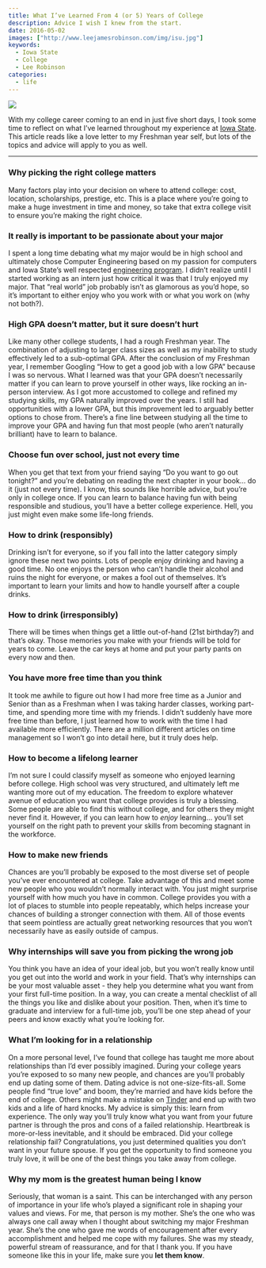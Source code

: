 ```yaml
---
title: What I’ve Learned From 4 (or 5) Years of College
description: Advice I wish I knew from the start.
date: 2016-05-02
images: ["http://www.leejamesrobinson.com/img/isu.jpg"]
keywords:
  - Iowa State
  - College
  - Lee Robinson
categories:
  - life
---
```


![](/img/isu.jpg)

With my college career coming to an end in just five short days, I took some time to reflect on what I’ve learned throughout my experience at [Iowa State](https://www.iastate.edu). This article reads like a love letter to my Freshman year self, but lots of the topics and advice will apply to you as well.

---
### Why picking the right college matters
Many factors play into your decision on where to attend college: cost, location, scholarships, prestige, etc. This is a place where you’re going to make a huge investment in time and money, so take that extra college visit to ensure you’re making the right choice.

### It really is important to be passionate about your major
I spent a long time debating what my major would be in high school and ultimately chose Computer Engineering based on my passion for computers and Iowa State’s well respected [engineering program](https://catalog.iastate.edu/collegeofengineering/computerengineering/). I didn’t realize until I started working as an intern just how critical it was that I truly enjoyed my major. That “real world” job probably isn’t as glamorous as you’d hope, so it’s important to either enjoy who you work with or what you work on (why not both?).

### High GPA doesn’t matter, but it sure doesn’t hurt
Like many other college students, I had a rough Freshman year. The combination of adjusting to larger class sizes as well as my inability to study effectively led to a sub-optimal GPA. After the conclusion of my Freshman year, I remember Googling “How to get a good job with a low GPA” because I was so nervous. What I learned was that your GPA doesn’t necessarily matter if you can learn to prove yourself in other ways, like rocking an in-person interview. As I got more accustomed to college and refined my studying skills, my GPA naturally improved over the years. I still had opportunities with a lower GPA, but this improvement led to arguably better options to chose from. There’s a fine line between studying all the time to improve your GPA and having fun that most people (who aren’t naturally brilliant) have to learn to balance.

### Choose fun over school, just not every time
When you get that text from your friend saying “Do you want to go out tonight?” and you’re debating on reading the next chapter in your book… do it (just not every time). I know, this sounds like horrible advice, but you’re only in college once. If you can learn to balance having fun with being responsible and studious, you’ll have a better college experience. Hell, you just might even make some life-long friends.

### How to drink (responsibly)
Drinking isn’t for everyone, so if you fall into the latter category simply ignore these next two points. Lots of people enjoy drinking and having a good time. No one enjoys the person who can’t handle their alcohol and ruins the night for everyone, or makes a fool out of themselves. It’s important to learn your limits and how to handle yourself after a couple drinks.

### How to drink (irresponsibly)
There will be times when things get a little out-of-hand (21st birthday?) and that’s okay. Those memories you make with your friends will be told for years to come. Leave the car keys at home and put your party pants on every now and then.

### You have more free time than you think
It took me awhile to figure out how I had more free time as a Junior and Senior than as a Freshman when I was taking harder classes, working part-time, and spending more time with my friends. I didn’t suddenly have more free time than before, I just learned how to work with the time I had available more efficiently. There are a million different articles on time management so I won’t go into detail here, but it truly does help.

### How to become a lifelong learner
I’m not sure I could classify myself as someone who enjoyed learning before college. High school was very structured, and ultimately left me wanting more out of my education. The freedom to explore whatever avenue of education you want that college provides is truly a blessing. Some people are able to find this without college, and for others they might never find it. However, if you can learn how to <i>enjoy</i> learning… you’ll set yourself on the right path to prevent your skills from becoming stagnant in the workforce.

### How to make new friends
Chances are you’ll probably be exposed to the most diverse set of people you’ve ever encountered at college. Take advantage of this and meet some new people who you wouldn’t normally interact with. You just might surprise yourself with how much you have in common. College provides you with a lot of places to stumble into people repeatably, which helps increase your chances of building a stronger connection with them. All of those events that seem pointless are actually great networking resources that you won’t necessarily have as easily outside of campus.

### Why internships will save you from picking the wrong job
You think you have an idea of your ideal job, but you won’t really know until you get out into the world and work in your field. That’s why internships can be your most valuable asset - they help you determine what you want from your first full-time position. In a way, you can create a mental checklist of all the things you like and dislike about your position. Then, when it’s time to graduate and interview for a full-time job, you’ll be one step ahead of your peers and know exactly what you’re looking for.

### What I’m looking for in a relationship
On a more personal level, I’ve found that college has taught me more about relationships than I’d ever possibly imagined. During your college years you’re exposed to so many new people, and chances are you’ll probably end up dating some of them. Dating advice is not one-size-fits-all. Some people find “true love” and boom, they’re married and have kids before the end of college. Others might make a mistake on [Tinder](https://www.gotinder.com/) and end up with two kids and a life of hard knocks. My advice is simply this: learn from experience. The only way you’ll truly know what you want from your future partner is through the pros and cons of a failed relationship. Heartbreak is more-or-less inevitable, and it should be embraced. Did your college relationship fail? Congratulations, you just determined qualities you don’t want in your future spouse. If you get the opportunity to find someone you truly love, it will be one of the best things you take away from college.

### Why my mom is the greatest human being I know
Seriously, that woman is a saint. This can be interchanged with any person of importance in your life who’s played a significant role in shaping your values and views. For me, that person is my mother. She’s the one who was always one call away when I thought about switching my major Freshman year. She’s the one who gave me words of encouragement after every accomplishment and helped me cope with my failures. She was my steady, powerful stream of reassurance, and for that I thank you. If you have someone like this in your life, make sure you **let them know**.
